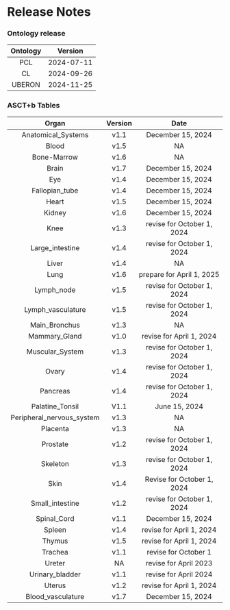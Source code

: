 
Release Notes
=============

### Ontology release

|Ontology|Version|
| :---: | :---: |
|PCL|2024-07-11|
|CL|2024-09-26|
|UBERON|2024-11-25|

### ASCT+b Tables

|Organ|Version|Date|
| :---: | :---: | :---: |
|Anatomical_Systems|v1.1|December 15, 2024|
|Blood|v1.5|NA|
|Bone-Marrow|v1.6|NA|
|Brain|v1.7|December 15, 2024|
|Eye|v1.4|December 15, 2024|
|Fallopian_tube|v1.4|December 15, 2024|
|Heart|v1.5|December 15, 2024|
|Kidney|v1.6|December 15, 2024|
|Knee|v1.3|revise for October 1, 2024|
|Large_intestine|v1.4|revise for October 1, 2024|
|Liver|v1.4|NA|
|Lung|v1.6|prepare for April 1, 2025|
|Lymph_node|v1.5|revise for October 1, 2024|
|Lymph_vasculature|v1.5|revise for October 1, 2024|
|Main_Bronchus|v1.3|NA|
|Mammary_Gland|v1.0|revise for April 1, 2024|
|Muscular_System|v1.3|revise for October 1, 2024|
|Ovary|v1.4|revise for October 1, 2024|
|Pancreas|v1.4|revise for October 1, 2024|
|Palatine_Tonsil|V1.1|June 15, 2024|
|Peripheral_nervous_system|v1.3|NA|
|Placenta|v1.3|NA|
|Prostate|v1.2|revise for October 1, 2024|
|Skeleton|v1.3|revise for October 1, 2024|
|Skin|v1.4|Revise for October 1, 2024|
|Small_intestine|v1.2|revise for October 1, 2024|
|Spinal_Cord|v1.1|December 15, 2024|
|Spleen|v1.4|revise for April 1, 2024|
|Thymus|v1.5|revise for April 1, 2024|
|Trachea|v1.1|revise for October 1|
|Ureter|NA|revise for April 2023|
|Urinary_bladder|v1.1|revise for April 2024|
|Uterus|v1.2|revise for April 1, 2024|
|Blood_vasculature|v1.7|December 15, 2024|
